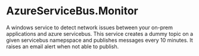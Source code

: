 # AzureServiceBus.Monitor
A windows service to detect network issues between your on-prem applications and azure servicebus. This service creates a dummy topic on a given servicebus namepspace and publishes messages every 10 minutes.
It raises an email alert when not able to publish.
